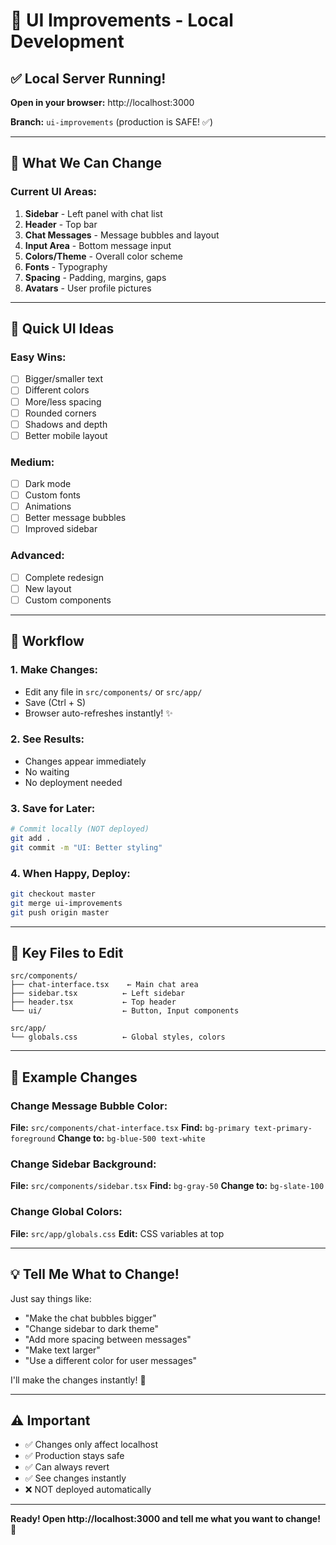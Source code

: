 # 🎨 UI Improvements - Local Development

## ✅ Local Server Running!

**Open in your browser:** http://localhost:3000

**Branch:** `ui-improvements` (production is SAFE! ✅)

---

## 🎯 What We Can Change

### **Current UI Areas:**

1. **Sidebar** - Left panel with chat list
2. **Header** - Top bar
3. **Chat Messages** - Message bubbles and layout
4. **Input Area** - Bottom message input
5. **Colors/Theme** - Overall color scheme
6. **Fonts** - Typography
7. **Spacing** - Padding, margins, gaps
8. **Avatars** - User profile pictures

---

## 🎨 Quick UI Ideas

### **Easy Wins:**
- [ ] Bigger/smaller text
- [ ] Different colors
- [ ] More/less spacing
- [ ] Rounded corners
- [ ] Shadows and depth
- [ ] Better mobile layout

### **Medium:**
- [ ] Dark mode
- [ ] Custom fonts
- [ ] Animations
- [ ] Better message bubbles
- [ ] Improved sidebar

### **Advanced:**
- [ ] Complete redesign
- [ ] New layout
- [ ] Custom components

---

## 🔄 Workflow

### **1. Make Changes:**
- Edit any file in `src/components/` or `src/app/`
- Save (Ctrl + S)
- Browser auto-refreshes instantly! ✨

### **2. See Results:**
- Changes appear immediately
- No waiting
- No deployment needed

### **3. Save for Later:**
```bash
# Commit locally (NOT deployed)
git add .
git commit -m "UI: Better styling"
```

### **4. When Happy, Deploy:**
```bash
git checkout master
git merge ui-improvements
git push origin master
```

---

## 📁 Key Files to Edit

```
src/components/
├── chat-interface.tsx    ← Main chat area
├── sidebar.tsx          ← Left sidebar
├── header.tsx           ← Top header
└── ui/                  ← Button, Input components

src/app/
└── globals.css          ← Global styles, colors
```

---

## 🎨 Example Changes

### **Change Message Bubble Color:**
**File:** `src/components/chat-interface.tsx`
**Find:** `bg-primary text-primary-foreground`
**Change to:** `bg-blue-500 text-white`

### **Change Sidebar Background:**
**File:** `src/components/sidebar.tsx`
**Find:** `bg-gray-50`
**Change to:** `bg-slate-100`

### **Change Global Colors:**
**File:** `src/app/globals.css`
**Edit:** CSS variables at top

---

## 💡 Tell Me What to Change!

Just say things like:
- "Make the chat bubbles bigger"
- "Change sidebar to dark theme"
- "Add more spacing between messages"
- "Make text larger"
- "Use a different color for user messages"

I'll make the changes instantly! 🚀

---

## ⚠️ Important

- ✅ Changes only affect localhost
- ✅ Production stays safe
- ✅ Can always revert
- ✅ See changes instantly
- ❌ NOT deployed automatically

---

**Ready! Open http://localhost:3000 and tell me what you want to change!** 🎨


